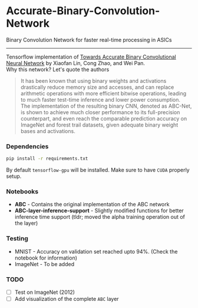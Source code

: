 # Accurate-Binary-Convolution-Network  
Binary Convolution Network for faster real-time processing in ASICs  

---

Tensorflow implementation of [Towards Accurate Binary Convolutional Neural Network](https://arxiv.org/abs/1711.11294) by Xiaofan Lin, Cong Zhao, and Wei Pan.  
Why this network? Let's quote the authors
> It has been known that using binary weights and activations drastically reduce memory size and accesses, and can replace arithmetic operations with more efficient bitwise operations, leading to much faster test-time inference and lower power consumption.  
> The implementation of the resulting binary CNN, denoted as ABC-Net, is shown to achieve much closer performance to its full-precision counterpart, and even reach the comparable prediction accuracy on ImageNet and forest trail datasets, given adequate binary weight bases and activations.

### Dependencies
```sh
pip install -r requirements.txt
```
By default `tensorflow-gpu` will be installed. Make sure to have `CUDA` properly setup.

### Notebooks
* **ABC** - Contains the original implementation of the ABC network
* **ABC-layer-inference-support** - Slightly modified functions for better inference time support (tldr; moved the alpha training operation out of the layer)

### Testing
* MNIST - Accuracy on validation set reached upto 94%. (Check the notebook for information)
* ImageNet - To be added

### TODO
- [ ] Test on ImageNet (2012)
- [ ] Add visualization of the complete `ABC` layer